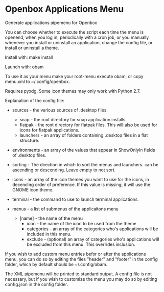 # Openbox Applications Menu
Generate applications pipemenu for Openbox

You can choose whether to execute the script each time the menu is openend, when you log in, periodically with a cron job, or you manually whenever you install or uninstall an application, change the config file, or install or uninstall a theme.

Install with:
make install

Launch with:
obam

To use it as your menu make your root-menu execute obam, or copy menu.xml to ~/.config/openbox.

Requires pyxdg.
Some icon themes may only work with Python 2.7.

Explanation of the config file:

* sources - the various sources of .desktop files.
  * snap - the root directory for snap application installs.
  * flatpak - the root directory for flatpak files. This will also be used for icons for flatpak applications.
  * launchers - an array of folders containing .desktop files in a flat structure.
* environments - an array of the values that appear in ShowOnlyIn fields of .desktop files.
* sorting - The direction in which to sort the menus and launchers. can be ascending or descending. Leave empty to not sort.
* icons - an array of the icon themes you want to use for the icons, in decending order of preference. If this value is missing, it will use the GNOME icon theme.
* terminal - the command to use to launch terminal applications.
    
* menus - a list of submenus of the applicaitons menu
  * [name] - the name of the menu
    * icon - the name of the icon to be used from the theme
    * categories - an array of the categories who's applications will be included in this menu.
    * exclude - (optional) an array of categories who's applications will be excluded from this menu. This overrides inclusion.

If you wish to add custom menu entries befor or after the applications menu, you can do so by editing the files "header" and "footer" in the config folder, which by default should be ~/.config/obam.

The XML pipemenu will be printed to standard output. A config file is not necessary, but if you wish to customize the menu you may do so by editing config.json in the config folder.
